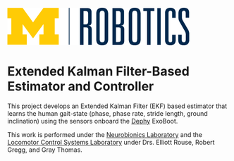 ![Logo of the project](.images/MRobotics_informal_outlines_digital.png)

# Extended Kalman Filter-Based Estimator and Controller

This project develops an Extended Kalman Filter (EKF) based estimator that learns the human gait-state (phase, phase rate, stride length, ground inclination) using the sensors onboard the [Dephy](https://www.dephy.com/) ExoBoot. 



This work is performed under the [Neurobionics Laboratory](https://neurobionics.robotics.umich.edu/) and the [Locomotor Control Systems Laboratory](https://web.eecs.umich.edu/locolab/) under Drs. Elliott Rouse, Robert Gregg, and Gray Thomas.

